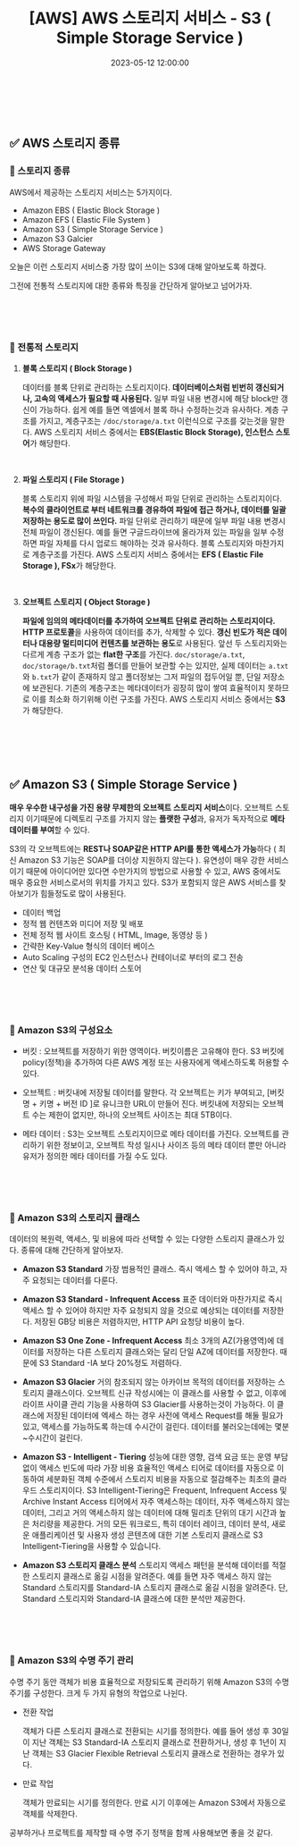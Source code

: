 ﻿---
permalink: /2023-05-22-AWS 스토리지 서비스 - S3 ( Simple Storage Service )/
title: "[AWS] AWS 스토리지 서비스 - S3 ( Simple Storage Service )"
date: 2023-05-12 12:00:00
toc: true
toc_sticky: true
toc_label: "AWS 스토리지 서비스 - S3 ( Simple Storage Service )"
categories:
- AWS
tags:
- 카카오 클라우드 스쿨
- AWS
- S3
---
<br><br>



## ✅ AWS 스토리지 종류

### 📌 스토리지 종류

AWS에서 제공하는 스토리지 서비스는 5가지이다. 

- Amazon EBS ( Elastic Block Storage )
- Amazon EFS ( Elastic File System )
- Amazon S3 ( Simple Storage Service )
- Amazon S3 Galcier
- AWS Storage Gateway

오늘은 이런 스토리지 서비스중 가장 많이 쓰이는 S3에 대해 알아보도록 하겠다.

그전에 전통적 스토리지에 대한 종류와 특징을 간단하게 알아보고 넘어가자.

<br><Br><Br>

### 📌 전통적 스토리지

1. **블록 스토리지 ( Block Storage )**

	데이터를 블록 단위로 관리하는 스토리지이다. **데이터베이스처럼 빈번히 갱신되거나, 고속의 액세스가 필요할 때 사용된다.** 일부 파일 내용 변경시에 해당 block만 갱신이 가능하다. 쉽게 예를 들면 엑셀에서 블록 하나 수정하는것과 유사하다. 계층 구조를 가지고, 계층구조는 `/doc/storage/a.txt` 이런식으로 구조를 갖는것을 말한다. AWS 스토리지 서비스 중에서는 **EBS(Elastic Block Storage), 인스턴스 스토어**가 해당한다.

<br>

 
2. **파일 스토리지 ( File Storage )**

	블록 스토리지 위에 파일 시스템을 구성해서 파일 단위로 관리하는 스토리지이다. **복수의 클라이언트로 부터 네트워크를 경유하여 파일에 접근 하거나, 데이터를 일괄 저장하는 용도로 많이 쓰인다.** 파일 단위로 관리하기 때문에 일부 파일 내용 변경시 전체 파일이 갱신된다. 예를 들면 구글드라이브에 올라가져 있는 파일을 일부 수정하면 파일 자체를 다시 업로드 해야하는 것과 유사하다. 블록 스토리지와 마찬가지로 계층구조를 가진다. AWS 스토리지 서비스 중에서는 **EFS ( Elastic File Storage ), FSx**가 해당한다.

<br>


3. **오브젝트 스토리지 ( Object Storage )**

	**파일에 임의의 메타데이터를 추가하여 오브젝트 단위로 관리하는 스토리지이다.** **HTTP 프로토콜**을 사용하여 데이터를 추가, 삭제할 수 있다. **갱신 빈도가 적은 데이터나 대용량 멀티미디어 컨텐츠를 보관하는 용도**로 사용된다. 앞선 두 스토리지와는 다르게 계층 구조가 없는 **flat한 구조**를 가진다. `doc/storage/a.txt`, `doc/storage/b.txt`처럼 폴더를 만들어 보관할 수는 있지만, 실제 데이터는 `a.txt`와 `b.txt`가 같이 존재하지 않고 폴더정보는 그저 파일의 접두어일 뿐, 단일 저장소에 보관된다. 기존의 계층구조는 메타데이터가 굉장히 많이 쌓여 효율적이지 못하므로 이를 최소화 하기위해 이런 구조를 가진다. AWS 스토리지 서비스 중에서는 **S3**가 해당한다.

<br><br><Br><Br>

## ✅ Amazon S3 ( Simple Storage Service )

**매우 우수한 내구성을 가진 용량 무제한의 오브젝트 스토리지 서비스**이다. 오브젝트 스토리지 이기때문에 디렉토리 구조를 가지지 않는 **플랫한 구성**과, 유저가 독자적으로 **메타 데이터를 부여**할 수 있다.

S3의 각 오브젝트에는 **REST나 SOAP같은 HTTP API를 통한 액세스가 가능**하다 ( 최신 Amazon S3 기능은 SOAP를 더이상 지원하지 않는다 ). 유연성이 매우 강한 서비스이기 때문에 아이디어만 있다면 수만가지의 방법으로 사용할 수 있고, AWS 중에서도 매우 중요한 서비스로서의 위치를 가지고 있다. S3가 포함되지 않은 AWS 서비스를 찾아보기가 힘들정도로 많이 사용된다.

- 데이터 백업
- 정적 웹 컨텐츠와 미디어 저장 및 배포
- 전체 정적 웹 사이트 호스팅 ( HTML, Image, 동영상 등 )
- 간략한 Key-Value 형식의 데이터 베이스
- Auto Scaling 구성의 EC2 인스턴스나 컨테이너로 부터의 로그 전송
- 연산 및 대규모 분석용 데이터 스토어


<br><Br><br>

### 📌 Amazon S3의 구성요소

- 버킷 : 오브젝트를 저장하기 위한 영역이다. 버킷이름은 고유해야 한다. S3 버킷에 policy(정책)을 추가하여 다른 AWS 계정 또는 사용자에게 액세스하도록 허용할 수 있다.

- 오브젝트 : 버킷내에 저장될 데이터를 말한다. 각 오브젝트는 키가 부여되고, [버킷명 + 키명 + 버전 ID ]로 유니크한 URL이 만들어 진다. 버킷내에 저장되는 오브젝트 수는 제한이 없지만, 하나의 오브젝트 사이즈는 최대 5TB이다.

- 메타 데이터 : S3는 오브젝트 스토리지이므로 메타 데이터를 가진다. 오브젝트를 관리하기 위한 정보이고, 오브젝트 작성 일시나 사이즈 등의 메타 데이터 뿐만 아니라 유저가 정의한 메타 데이터를 가질 수도 있다.


<br><Br><br>

### 📌 Amazon S3의 스토리지 클래스

데이터의 복원력, 액세스, 및 비용에 따라 선택할 수 있는 다양한 스토리지 클래스가 있다. 종류에 대해 간단하게 알아보자.

- **Amazon S3 Standard**
	가장 범용적인 클래스. 즉시 액세스 할 수 있어야 하고, 자주 요청되는 데이터를 다룬다.

- **Amazon S3 Standard - Infrequent Access**
	표준 데이터와 마찬가지로 즉시 액세스 할 수 있어야 하지만 자주 요청되지 않을 것으로 예상되는 데이터를 저장한다. 저장된 GB당 비용은 저렴하지만, HTTP API 요청당 비용이 높다.

- **Amazon S3 One Zone - Infrequent Access**
	최소 3개의 AZ(가용영역)에 데이터를 저장하는 다른 스토리지 클래스와는 달리 단일 AZ에 데이터를 저장한다. 때문에 S3 Standard -IA 보다 20%정도 저렴하다.

- **Amazon S3 Glacier**
	거의 참조되지 않는 아카이브 목적의 데이터를 저장하는 스토리지 클래스이다. 오브젝트 신규 작성시에는 이 클래스를 사용할 수 없고, 이후에  라이프 사이클 관리 기능을 사용하여 S3 Glacier를 사용하는것이 가능하다. 이 클래스에 저장된 데이터에 엑세스 하는 경우 사전에 액세스 Request를 해둘 필요가 있고, 액세스를 가능하도록 하는데 수시간이 걸린다. 데이터를 불러오는데에는 몇분~수시간이 걸린다.

- **Amazon S3 - Intelligent - Tiering**
	성능에 대한 영향, 검색 요금 또는 운영 부담 없이 액세스 빈도에 따라 가장 비용 효율적인 액세스 티어로 데이터를 자동으로 이동하여 세분화된 객체 수준에서 스토리지 비용을 자동으로 절감해주는 최초의 클라우드 스토리지이다. S3 Intelligent-Tiering은 Frequent, Infrequent Access 및 Archive Instant Access 티어에서 자주 액세스하는 데이터, 자주 액세스하지 않는 데이터, 그리고 거의 액세스하지 않는 데이터에 대해 밀리초 단위의 대기 시간과 높은 처리량을 제공한다. 거의 모든 워크로드, 특히 데이터 레이크, 데이터 분석, 새로운 애플리케이션 및 사용자 생성 콘텐츠에 대한 기본 스토리지 클래스로 S3 Intelligent-Tiering을 사용할 수 있습니다.

- **Amazon S3 스토리지 클래스 분석**
	스토리지 액세스 패턴을 분석해 데이터를 적절한 스토리지 클래스로 옮길 시점을 알려준다. 예를 들면 자주 액세스 하지 않는 Standard 스토리지를 Standard-IA 스토리지 클래스로 옮길 시점을 알려준다. 단, Standard 스토리지와 Standard-IA 클래스에 대한 분석만 제공한다.



<br><br><br>

### 📌 Amazon S3의 수명 주기 관리

수명 주기 동안 객체가 비용 효율적으로 저장되도록 관리하기 위해 Amazon S3의 수명 주기를 구성한다. 크게 두 가지 유형의 작업으로 나뉜다.

- 전환 작업

	객체가 다른 스토리지 클래스로 전환되는 시기를 정의한다. 예를 들어 생성 후 30일이 지난 객체는 S3 Standard-IA 스토리지 클래스로 전환하거나, 생성 후 1년이 지난 객체는 S3 Glacier Flexible Retrieval 스토리지 클래스로 전환하는 경우가 있다.

- 만료 작업

	객체가 만료되는 시기를 정의한다. 만료 시기 이후에는 Amazon S3에서 자동으로 객체를 삭제한다.


공부하거나 프로젝트를 제작할 때 수명 주기 정책을 함께 사용해보면 좋을 것 같다.
